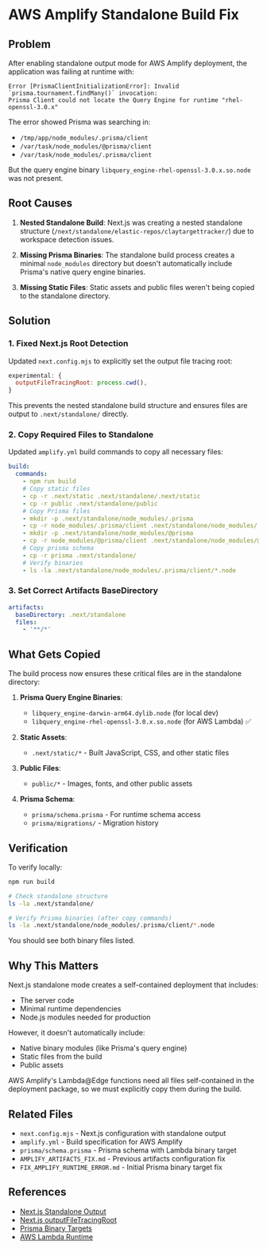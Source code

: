 # AWS Amplify Standalone Build Fix

## Problem

After enabling standalone output mode for AWS Amplify deployment, the application was failing at runtime with:

```
Error [PrismaClientInitializationError]: Invalid `prisma.tournament.findMany()` invocation: 
Prisma Client could not locate the Query Engine for runtime "rhel-openssl-3.0.x"
```

The error showed Prisma was searching in:
- `/tmp/app/node_modules/.prisma/client`
- `/var/task/node_modules/@prisma/client`
- `/var/task/node_modules/.prisma/client`

But the query engine binary `libquery_engine-rhel-openssl-3.0.x.so.node` was not present.

## Root Causes

1. **Nested Standalone Build**: Next.js was creating a nested standalone structure (`/next/standalone/elastic-repos/claytargettracker/`) due to workspace detection issues.

2. **Missing Prisma Binaries**: The standalone build process creates a minimal `node_modules` directory but doesn't automatically include Prisma's native query engine binaries.

3. **Missing Static Files**: Static assets and public files weren't being copied to the standalone directory.

## Solution

### 1. Fixed Next.js Root Detection

Updated `next.config.mjs` to explicitly set the output file tracing root:

```javascript
experimental: {
  outputFileTracingRoot: process.cwd(),
}
```

This prevents the nested standalone build structure and ensures files are output to `.next/standalone/` directly.

### 2. Copy Required Files to Standalone

Updated `amplify.yml` build commands to copy all necessary files:

```yaml
build:
  commands:
    - npm run build
    # Copy static files
    - cp -r .next/static .next/standalone/.next/static
    - cp -r public .next/standalone/public
    # Copy Prisma files
    - mkdir -p .next/standalone/node_modules/.prisma
    - cp -r node_modules/.prisma/client .next/standalone/node_modules/.prisma/
    - mkdir -p .next/standalone/node_modules/@prisma
    - cp -r node_modules/@prisma/client .next/standalone/node_modules/@prisma/
    # Copy prisma schema
    - cp -r prisma .next/standalone/
    # Verify binaries
    - ls -la .next/standalone/node_modules/.prisma/client/*.node
```

### 3. Set Correct Artifacts BaseDirectory

```yaml
artifacts:
  baseDirectory: .next/standalone
  files:
    - '**/*'
```

## What Gets Copied

The build process now ensures these critical files are in the standalone directory:

1. **Prisma Query Engine Binaries**:
   - `libquery_engine-darwin-arm64.dylib.node` (for local dev)
   - `libquery_engine-rhel-openssl-3.0.x.so.node` (for AWS Lambda) ✅

2. **Static Assets**:
   - `.next/static/*` - Built JavaScript, CSS, and other static files

3. **Public Files**:
   - `public/*` - Images, fonts, and other public assets

4. **Prisma Schema**:
   - `prisma/schema.prisma` - For runtime schema access
   - `prisma/migrations/` - Migration history

## Verification

To verify locally:

```bash
npm run build

# Check standalone structure
ls -la .next/standalone/

# Verify Prisma binaries (after copy commands)
ls -la .next/standalone/node_modules/.prisma/client/*.node
```

You should see both binary files listed.

## Why This Matters

Next.js standalone mode creates a self-contained deployment that includes:
- The server code
- Minimal runtime dependencies
- Node.js modules needed for production

However, it doesn't automatically include:
- Native binary modules (like Prisma's query engine)
- Static files from the build
- Public assets

AWS Amplify's Lambda@Edge functions need all files self-contained in the deployment package, so we must explicitly copy them during the build.

## Related Files

- `next.config.mjs` - Next.js configuration with standalone output
- `amplify.yml` - Build specification for AWS Amplify
- `prisma/schema.prisma` - Prisma schema with Lambda binary target
- `AMPLIFY_ARTIFACTS_FIX.md` - Previous artifacts configuration fix
- `FIX_AMPLIFY_RUNTIME_ERROR.md` - Initial Prisma binary target fix

## References

- [Next.js Standalone Output](https://nextjs.org/docs/app/api-reference/next-config-js/output)
- [Next.js outputFileTracingRoot](https://nextjs.org/docs/app/api-reference/next-config-js/output#automatically-copying-traced-files)
- [Prisma Binary Targets](https://www.prisma.io/docs/reference/api-reference/prisma-schema-reference#binarytargets-options)
- [AWS Lambda Runtime](https://docs.aws.amazon.com/lambda/latest/dg/lambda-runtimes.html)

